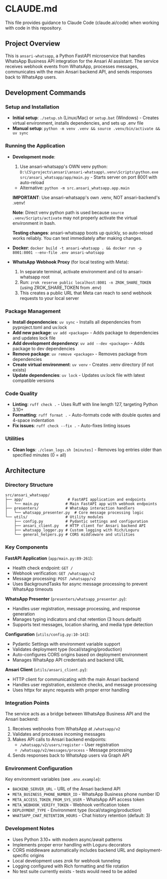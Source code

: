 # CLAUDE.md

This file provides guidance to Claude Code (claude.ai/code) when working with code in this repository.

## Project Overview

This is `ansari-whatsapp`, a Python FastAPI microservice that handles WhatsApp Business API integration for the Ansari AI assistant. The service receives webhook events from WhatsApp, processes messages, communicates with the main Ansari backend API, and sends responses back to WhatsApp users.

## Development Commands

### Setup and Installation
- **Initial setup**: `./setup.sh` (Linux/Mac) or `setup.bat` (Windows) - Creates virtual environment, installs dependencies, and sets up .env file
- **Manual setup**: `python -m venv .venv && source .venv/bin/activate && uv sync`

### Running the Application
- **Development mode**:
  1. Use ansari-whatsapp's OWN venv python: `D:\CS\projects\ansari\ansari-whatsapp\.venv\Scripts\python.exe src/ansari_whatsapp/app/main.py` - Starts server on port 8001 with auto-reload
  - Alternative: `python -m src.ansari_whatsapp.app.main`

  **IMPORTANT**: Use ansari-whatsapp's own .venv, NOT ansari-backend's .venv!

  **Note**: Direct venv python path is used because `source .venv/Scripts/activate` may not properly activate the virtual environment in bash.

  **Testing changes**: ansari-whatsapp boots up quickly, so auto-reload works reliably. You can test immediately after making changes.
- **Docker**: `docker build -t ansari-whatsapp . && docker run -p 8001:8001 --env-file .env ansari-whatsapp`
- **WhatsApp Webhook Proxy** (for local testing with Meta):
  1. In separate terminal, activate environment and cd to ansari-whatsapp root
  2. Run: `zrok reserve public localhost:8001 -n ZROK_SHARE_TOKEN` (using ZROK_SHARE_TOKEN from .env)
  3. This creates a public URL that Meta can reach to send webhook requests to your local server

### Package Management
- **Install dependencies**: `uv sync` - Installs all dependencies from pyproject.toml and uv.lock
- **Add new package**: `uv add <package>` - Adds package to dependencies and updates lock file
- **Add development dependency**: `uv add --dev <package>` - Adds package to dev dependencies
- **Remove package**: `uv remove <package>` - Removes package from dependencies
- **Create virtual environment**: `uv venv` - Creates .venv directory (if not exists)
- **Update dependencies**: `uv lock` - Updates uv.lock file with latest compatible versions

### Code Quality
- **Linting**: `ruff check .` - Uses Ruff with line length 127, targeting Python 3.10+
- **Formatting**: `ruff format .` - Auto-formats code with double quotes and 4-space indentation
- **Fix issues**: `ruff check --fix .` - Auto-fixes linting issues

### Utilities
- **Clean logs**: `./clean_logs.sh [minutes]` - Removes log entries older than specified minutes (0 = all)

## Architecture

### Directory Structure
```
src/ansari_whatsapp/
├── app/                    # FastAPI application and endpoints
│   └── main.py            # Main FastAPI app with webhook endpoints
├── presenters/            # WhatsApp interaction handlers
│   └── whatsapp_presenter.py  # Core message processing logic
└── utils/                 # Utility modules
    ├── config.py          # Pydantic settings and configuration
    ├── ansari_client.py   # HTTP client for Ansari backend API
    ├── whatsapp_logger.py # Custom logging with Rich/Loguru
    └── general_helpers.py # CORS middleware and utilities
```

### Key Components

**FastAPI Application** (`app/main.py:89-261`):
- Health check endpoint: `GET /`
- Webhook verification: `GET /whatsapp/v2`
- Message processing: `POST /whatsapp/v2`
- Uses BackgroundTasks for async message processing to prevent WhatsApp timeouts

**WhatsApp Presenter** (`presenters/whatsapp_presenter.py`):
- Handles user registration, message processing, and response generation
- Manages typing indicators and chat retention (3 hours default)
- Supports text messages, location sharing, and media type detection

**Configuration** (`utils/config.py:10-141`):
- Pydantic Settings with environment variable support
- Validates deployment type (local/staging/production)
- Auto-configures CORS origins based on deployment environment
- Manages WhatsApp API credentials and backend URL

**Ansari Client** (`utils/ansari_client.py`):
- HTTP client for communicating with the main Ansari backend
- Handles user registration, existence checks, and message processing
- Uses httpx for async requests with proper error handling

### Integration Points

The service acts as a bridge between WhatsApp Business API and the Ansari backend:
1. Receives webhooks from WhatsApp at `/whatsapp/v2`
2. Validates and processes incoming messages
3. Makes API calls to Ansari backend endpoints:
   - `/whatsapp/v2/users/register` - User registration
   - `/whatsapp/v2/messages/process` - Message processing
4. Sends responses back to WhatsApp users via Graph API

### Environment Configuration

Key environment variables (see `.env.example`):
- `BACKEND_SERVER_URL` - URL of the Ansari backend API
- `META_BUSINESS_PHONE_NUMBER_ID` - WhatsApp Business phone number ID
- `META_ACCESS_TOKEN_FROM_SYS_USER` - WhatsApp API access token
- `META_WEBHOOK_VERIFY_TOKEN` - Webhook verification token
- `DEPLOYMENT_TYPE` - Environment type (local/staging/production)
- `WHATSAPP_CHAT_RETENTION_HOURS` - Chat history retention (default: 3)

### Development Notes

- Uses Python 3.10+ with modern async/await patterns
- Implements proper error handling with Loguru decorators
- CORS middleware automatically includes backend URL and deployment-specific origins
- Local development uses zrok for webhook tunneling
- Logging configured with Rich formatting and file rotation
- No test suite currently exists - tests would need to be added